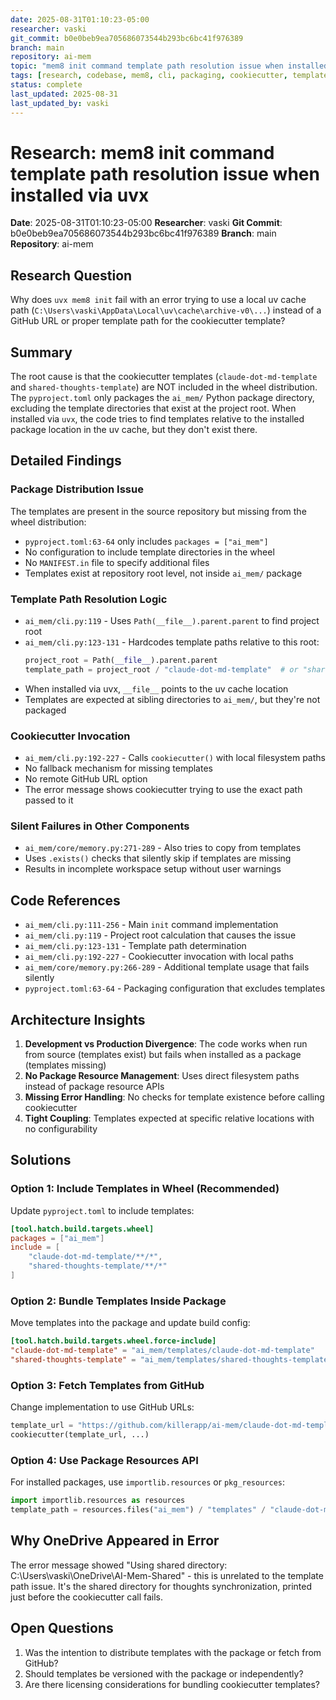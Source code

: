 ```yaml
---
date: 2025-08-31T01:10:23-05:00
researcher: vaski
git_commit: b0e0beb9ea705686073544b293bc6bc41f976389
branch: main
repository: ai-mem
topic: "mem8 init command template path resolution issue when installed via uvx"
tags: [research, codebase, mem8, cli, packaging, cookiecutter, templates]
status: complete
last_updated: 2025-08-31
last_updated_by: vaski
---
```


# Research: mem8 init command template path resolution issue when installed via uvx

**Date**: 2025-08-31T01:10:23-05:00
**Researcher**: vaski
**Git Commit**: b0e0beb9ea705686073544b293bc6bc41f976389
**Branch**: main
**Repository**: ai-mem

## Research Question
Why does `uvx mem8 init` fail with an error trying to use a local uv cache path (`C:\Users\vaski\AppData\Local\uv\cache\archive-v0\...`) instead of a GitHub URL or proper template path for the cookiecutter template?

## Summary
The root cause is that the cookiecutter templates (`claude-dot-md-template` and `shared-thoughts-template`) are NOT included in the wheel distribution. The `pyproject.toml` only packages the `ai_mem/` Python package directory, excluding the template directories that exist at the project root. When installed via `uvx`, the code tries to find templates relative to the installed package location in the uv cache, but they don't exist there.

## Detailed Findings

### Package Distribution Issue
The templates are present in the source repository but missing from the wheel distribution:
- `pyproject.toml:63-64` only includes `packages = ["ai_mem"]`
- No configuration to include template directories in the wheel
- No `MANIFEST.in` file to specify additional files
- Templates exist at repository root level, not inside `ai_mem/` package

### Template Path Resolution Logic
- `ai_mem/cli.py:119` - Uses `Path(__file__).parent.parent` to find project root
- `ai_mem/cli.py:123-131` - Hardcodes template paths relative to this root:
  ```python
  project_root = Path(__file__).parent.parent
  template_path = project_root / "claude-dot-md-template"  # or "shared-thoughts-template"
  ```
- When installed via uvx, `__file__` points to the uv cache location
- Templates are expected at sibling directories to `ai_mem/`, but they're not packaged

### Cookiecutter Invocation
- `ai_mem/cli.py:192-227` - Calls `cookiecutter()` with local filesystem paths
- No fallback mechanism for missing templates
- No remote GitHub URL option
- The error message shows cookiecutter trying to use the exact path passed to it

### Silent Failures in Other Components
- `ai_mem/core/memory.py:271-289` - Also tries to copy from templates
- Uses `.exists()` checks that silently skip if templates are missing
- Results in incomplete workspace setup without user warnings

## Code References
- `ai_mem/cli.py:111-256` - Main `init` command implementation
- `ai_mem/cli.py:119` - Project root calculation that causes the issue
- `ai_mem/cli.py:123-131` - Template path determination
- `ai_mem/cli.py:192-227` - Cookiecutter invocation with local paths
- `ai_mem/core/memory.py:266-289` - Additional template usage that fails silently
- `pyproject.toml:63-64` - Packaging configuration that excludes templates

## Architecture Insights
1. **Development vs Production Divergence**: The code works when run from source (templates exist) but fails when installed as a package (templates missing)
2. **No Package Resource Management**: Uses direct filesystem paths instead of package resource APIs
3. **Missing Error Handling**: No checks for template existence before calling cookiecutter
4. **Tight Coupling**: Templates expected at specific relative locations with no configurability

## Solutions

### Option 1: Include Templates in Wheel (Recommended)
Update `pyproject.toml` to include templates:
```toml
[tool.hatch.build.targets.wheel]
packages = ["ai_mem"]
include = [
    "claude-dot-md-template/**/*",
    "shared-thoughts-template/**/*"
]
```

### Option 2: Bundle Templates Inside Package
Move templates into the package and update build config:
```toml
[tool.hatch.build.targets.wheel.force-include]
"claude-dot-md-template" = "ai_mem/templates/claude-dot-md-template"
"shared-thoughts-template" = "ai_mem/templates/shared-thoughts-template"
```

### Option 3: Fetch Templates from GitHub
Change implementation to use GitHub URLs:
```python
template_url = "https://github.com/killerapp/ai-mem/claude-dot-md-template"
cookiecutter(template_url, ...)
```

### Option 4: Use Package Resources API
For installed packages, use `importlib.resources` or `pkg_resources`:
```python
import importlib.resources as resources
template_path = resources.files("ai_mem") / "templates" / "claude-dot-md-template"
```

## Why OneDrive Appeared in Error
The error message showed "Using shared directory: C:\Users\vaski\OneDrive\AI-Mem-Shared" - this is unrelated to the template path issue. It's the shared directory for thoughts synchronization, printed just before the cookiecutter call fails.

## Open Questions
1. Was the intention to distribute templates with the package or fetch from GitHub?
2. Should templates be versioned with the package or independently?
3. Are there licensing considerations for bundling cookiecutter templates?